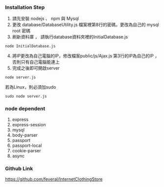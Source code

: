 ### Installation Step

1. 請先安裝 nodejs 、 npm 與 Mysql
2. 更改 database/DatabaseUtility.js 檔案裡第8行的密碼，更改為自己的 mysql root 密碼 
3. 刷新資料庫 ， 請執行database資料夾裡的InitialDatabase.js
```javascript=
node InitialDatabase.js
```
4. 將IP更改為自己電腦的IP，修改檔案public/js/Ajax.js 第3行的IP為自己的IP ，否則只有自己電腦能連上
5. 完成之後即可開啟server 
```javascript= 
node server.js
```
若為Linux，則必須加sudo

```shell=
sudo node server.js
```

### node dependent

1. express
2. express-session
3. mysql
4. body-parser 
5. passport
6. passport-local
7. cookie-parser
8. async

### Github Link

https://github.com/feveral/InternetClothingStore
